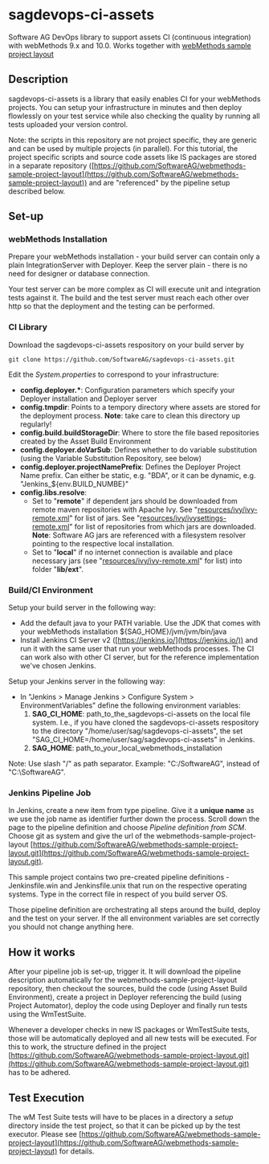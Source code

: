 # sagdevops-ci-assets
Software AG DevOps library to support assets CI (continuous integration) with webMethods 9.x and 10.0. Works together with [webMethods sample project layout](https://github.com/SoftwareAG/webmethods-sample-project-layout)


## Description
sagdevops-ci-assets is a library that easily enables CI for your webMethods projects. You can setup your infrastructure in minutes and then deploy flowlessly on your test service while also checking the quality by running all tests uploaded your version control.

Note: the scripts in this repository are not project specific, they are generic and can be used by multiple projects (in parallel). For this tutorial, the project specific scripts and source code assets like IS packages are stored in a separate repository ([https://github.com/SoftwareAG/webmethods-sample-project-layout](https://github.com/SoftwareAG/webmethods-sample-project-layout)) and are "referenced" by the pipeline setup described below.


## Set-up

### webMethods Installation
Prepare your webMethods installation - your build server can contain only a plain IntegrationServer with Deployer. Keep the server plain - there is no need for designer or database connection.

Your test server can be more complex as CI will execute unit and integration tests against it. The build and the test server must reach each other over http so that the deployment and the testing can be performed.

### CI Library
Download the sagdevops-ci-assets respository on your build server by

```
git clone https://github.com/SoftwareAG/sagdevops-ci-assets.git
```

Edit the _System.properties_ to correspond to your infrastructure:

* __config.deployer.*__: Configuration parameters which specify your Deployer installation and Deployer server
* __config.tmpdir__: Points to a tempory directory where assets are stored for the deployment process. **Note**: take care to clean this directory up regularly!
* __config.build.buildStorageDir__: Where to store the file based repositories created by the Asset Build Environment
* __config.deployer.doVarSub__: Defines whether to do variable substitution (using the Variable Substitution Repository, see below)
* __config.deployer.projectNamePrefix__: Defines the Deployer Project Name prefix. Can either be static, e.g. "BDA", or it can be dynamic, e.g. "Jenkins_${env.BUILD_NUMBE}"
* __config.libs.resolve__: 
	* Set to "**remote**" if dependent jars should be downloaded from remote maven repositories with Apache Ivy. See "[resources/ivy/ivy-remote.xml](resources/ivy/ivy-remote.xml)" for list of jars. See "[resources/ivy/ivysettings-remote.xml](resources/ivy/ivysettings-remote.xml)" for list of repositories from which jars are downloaded. **Note**: Software AG jars are referenced with a filesystem resolver pointing to the respective local installation.
	* Set to "**local**" if no internet connection is available and place necessary jars (see "[resources/ivy/ivy-remote.xml](resources/ivy/ivy-remote.xml)" for list) into folder "**lib/ext**". 


### Build/CI Environment

Setup your build server in the following way:
 
* Add the default java to your PATH variable. Use the JDK that comes with your webMethods installation ${SAG_HOME}/jvm/jvm/bin/java
* Install Jenkins CI Server v2 ([https://jenkins.io/](https://jenkins.io/)) and run it with the same user that run your webMethods processes. The CI can work also with other CI server, but for the reference implementation  we've chosen Jenkins.

Setup your Jenkins server in the following way:

* In "Jenkins > Manage Jenkins > Configure System > EnvironmentVariables" define the following environment variables:
	1. __SAG_CI_HOME__: path_to_the_sagdevops-ci-assets on the local file system. I.e., if you have cloned the sagdevops-ci-assets respository to the directory "/home/user/sag/sagdevops-ci-assets", the set "SAG_CI_HOME=/home/user/sag/sagdevops-ci-assets" in Jenkins.
	2. __SAG_HOME__: path_to_your_local_webmethods_installation

Note: Use slash "/" as path separator. Example: "C:/SoftwareAG", instead of "C:\SoftwareAG".

### Jenkins Pipeline Job
In Jenkins, create a new item from type pipeline. Give it a **unique name** as we use the job name as identifier further down the process. Scroll down the page to the pipeline definition and choose _Pipeline definition from SCM_. Choose git as system and give the url of the webmethods-sample-project-layout [https://github.com/SoftwareAG/webmethods-sample-project-layout.git](https://github.com/SoftwareAG/webmethods-sample-project-layout.git).

This sample project contains two pre-created pipeline definitions - Jenkinsfile.win and Jenkinsfile.unix that run on the respective operating systems. Type in the correct file in respect of you build server OS.

Those pipeline definition are orchestrating all steps around the build, deploy and the test on your server. If the all environment variables are set correctly you should not change anything here.


## How it works
After your pipeline job is set-up, trigger it. It will download the pipeline description automatically for the webmethods-sample-project-layout repository, then checkout the sources, build the code (using Asset Build Environment), create a project in Deployer referencing the build (using Project Automator), deploy the code using Deployer and finally run tests using the WmTestSuite.
 
Whenever a developer checks in new IS packages or WmTestSuite tests, those will be automatically deployed and all new tests will be executed. For this to work, the structure defined in the project [https://github.com/SoftwareAG/webmethods-sample-project-layout.git](https://github.com/SoftwareAG/webmethods-sample-project-layout.git) has to be adhered.

## Test Execution
The wM Test Suite tests will have to be places in a directory a *setup* directory inside the test project, so that it can be picked up by the test executor. Please see [https://github.com/SoftwareAG/webmethods-sample-project-layout](https://github.com/SoftwareAG/webmethods-sample-project-layout) for details.









